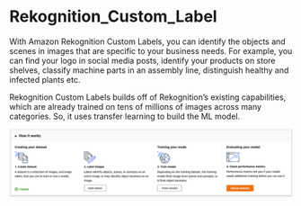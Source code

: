 # Rekognition_Custom_Label

With Amazon Rekognition Custom Labels, you can identify the objects and scenes in images that are specific to your business needs. For example, you can find your logo in social media posts, identify your products on store shelves, classify machine parts in an assembly line, distinguish healthy and infected plants etc.

Rekognition Custom Labels builds off of Rekognition’s existing capabilities, which are already trained on tens of millions of images across many categories. So, it uses transfer learning to build the ML model.

![How-custom-label-work.png](./How-custom-label-work.png)